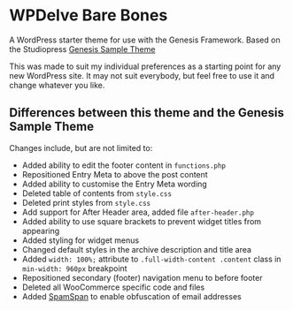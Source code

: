 # WPDelve Bare Bones

A WordPress starter theme for use with the Genesis Framework. Based on the Studiopress [Genesis Sample Theme](https://github.com/copyblogger/genesis-sample)

This was made to suit my individual preferences as a starting point for any new WordPress site. It may not suit everybody, but feel free to use it and change whatever you like.

## Differences between this theme and the Genesis Sample Theme

Changes include, but are not limited to:

- Added ability to edit the footer content in `functions.php`
- Repositioned Entry Meta to above the post content
- Added ability to customise the Entry Meta wording
- Deleted table of contents from `style.css`
- Deleted print styles from `style.css`
- Add support for After Header area, added file `after-header.php`
- Added ability to use square brackets to prevent widget titles from appearing
- Added styling for widget menus
- Changed default styles in the archive description and title area
- Added `width: 100%;` attribute to `.full-width-content .content` class in `min-width: 960px` breakpoint
- Repositioned secondary (footer) navigation menu to before footer
- Deleted all WooCommerce specific code and files
- Added [SpamSpan](http://www.spamspan.com) to enable obfuscation of email addresses